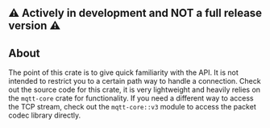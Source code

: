 ## :warning: Actively in development and NOT a full release version :warning:

## About

The point of this crate is to give quick familiarity with the API. It is not intended to restrict you to a certain path way to handle a connection. Check out the source code for this crate, it is very lightweight and heavily relies on the `mqtt-core` crate for functionality. If you need a different way to access the TCP stream, check out the `mqtt-core::v3` module to access the packet codec library directly.

